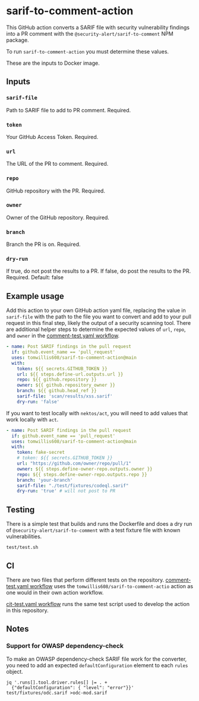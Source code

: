# sarif-to-comment-action

This GitHub action converts a SARIF file with security vulnerability findings
into a PR comment with the `@security-alert/sarif-to-comment` NPM package.

To run `sarif-to-comment-action` you must determine these values.

These are the inputs to Docker image.

## Inputs

### `sarif-file`

Path to SARIF file to add to PR comment.
Required.

### `token`

Your GitHub Access Token.
Required.

### `url`

The URL of the PR to comment.
Required.

### `repo`

GitHub repository with the PR.
Required.

### `owner`

Owner of the GitHub repository.
Required.

### `branch`

Branch the PR is on.
Required.

### `dry-run`

If true, do not post the results to a PR. If false, do post the results to the PR.
Required.
Default: false

## Example usage

Add this action to your own GitHub action yaml file, replacing the value in
`sarif-file` with the path to the file you want to convert
and add to your pull request in this final step, likely the output of a
security scanning tool.  There are additional helper steps to determine
the expected values of `url`, `repo`, and `owner` in the
[comment-test.yaml workflow](./.github/workflow/comment-test.yaml).

```yaml
- name: Post SARIF findings in the pull request
  if: github.event_name == 'pull_request'
  uses: tomwillis608/sarif-to-comment-action@main
  with:
    token: ${{ secrets.GITHUB_TOKEN }}
    url: ${{ steps.define-url.outputs.url }}
    repo: ${{ github.repository }}
    owner: ${{ github.repository_owner }}
    branch: ${{ github.head_ref }}
    sarif-file: 'scan/results/xss.sarif'
    dry-run: 'false'
```

If you want to test locally with `nektos/act`, you will need to add
values that work locally with `act`.

```yaml
- name: Post SARIF findings in the pull request
  if: github.event_name == 'pull_request'
  uses: tomwillis608/sarif-to-comment-action@main
  with:
    token: fake-secret
    # token: ${{ secrets.GITHUB_TOKEN }}
    url: "https://github.com/owner/repo/pull/1"
    owner: ${{ steps.define-owner-repo.outputs.owner }}
    repo: ${{ steps.define-owner-repo.outputs.repo }}
    branch: 'your-branch'
    sarif-file: "./test/fixtures/codeql.sarif"
    dry-run: 'true' # will not post to PR
```

## Testing

There is a simple test that builds and runs the Dockerfile and does a dry run of
`@security-alert/sarif-to-comment` with a test fixture file with known vulnerabilities.

```console
test/test.sh
```

## CI

There are two files that perform different tests on the repository.
[comment-test.yaml workflow](./.github/workflow/comment-test.yaml) uses the
`tomwillis608/sarif-to-comment-actio` action as one would in their own action workflow.

[cit-test.yaml workflow](./.github/workflow/ci-test.yaml) runs the same test
script used to develop the action in this repository.

## Notes

### Support for OWASP dependency-check

To make an OWASP dependency-check SARIF file work for the converter,
you need to add an expected `defaultConfiguration` element to each `rules` object.

```console
jq '.runs[].tool.driver.rules[] |= . +
  {"defaultConfiguration": { "level": "error"}}' test/fixtures/odc.sarif >odc-mod.sarif
```
